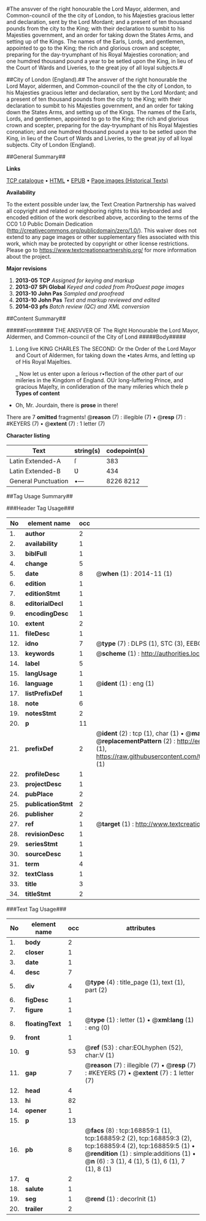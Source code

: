 #The ansvver of the right honourable the Lord Mayor, aldermen, and Common-council of the the city of London, to his Majesties gracious letter and declaration, sent by the Lord Mordant; and a present of ten thousand pounds from the city to the King; with their declaration to sumbit to his Majesties government, and an order for taking down the States Arms, and setting up of the Kings. The names of the Earls, Lords, and gentlemen, appointed to go to the King; the rich and glorious crown and scepter, preparing for the day-tryumphant of his Royal Majesties coronation; and one humdred thousand pound a year to be setled upon the King, in lieu of the Court of Wards and Liveries, to the great joy of all loyal subjects.#

##City of London (England).##
The ansvver of the right honourable the Lord Mayor, aldermen, and Common-council of the the city of London, to his Majesties gracious letter and declaration, sent by the Lord Mordant; and a present of ten thousand pounds from the city to the King; with their declaration to sumbit to his Majesties government, and an order for taking down the States Arms, and setting up of the Kings. The names of the Earls, Lords, and gentlemen, appointed to go to the King; the rich and glorious crown and scepter, preparing for the day-tryumphant of his Royal Majesties coronation; and one humdred thousand pound a year to be setled upon the King, in lieu of the Court of Wards and Liveries, to the great joy of all loyal subjects.
City of London (England).

##General Summary##

**Links**

[TCP catalogue](http://www.ota.ox.ac.uk/tcp/)  • 
[HTML](http://tei.it.ox.ac.uk/tcp/Texts-HTML/free/A88/A88458.html)  • 
[EPUB](http://tei.it.ox.ac.uk/tcp/Texts-EPUB/free/A88/A88458.epub) • 
[Page images (Historical Texts)](https://historicaltexts.jisc.ac.uk/eebo-99867473e)

**Availability**

To the extent possible under law, the Text Creation Partnership has waived all copyright and related or neighboring rights to this keyboarded and encoded edition of the work described above, according to the terms of the CC0 1.0 Public Domain Dedication (http://creativecommons.org/publicdomain/zero/1.0/). This waiver does not extend to any page images or other supplementary files associated with this work, which may be protected by copyright or other license restrictions. Please go to https://www.textcreationpartnership.org/ for more information about the project.

**Major revisions**

1. __2013-05__ __TCP__ *Assigned for keying and markup*
1. __2013-07__ __SPi Global__ *Keyed and coded from ProQuest page images*
1. __2013-10__ __John Pas__ *Sampled and proofread*
1. __2013-10__ __John Pas__ *Text and markup reviewed and edited*
1. __2014-03__ __pfs__ *Batch review (QC) and XML conversion*

##Content Summary##

#####Front#####
THE ANSVVER OF The Right Honourable the Lord Mayor, Aldermen, and Common-council of the City of Lond
#####Body#####

1. Long live KING CHARLES The SECOND: Or the Order of the Lord Mayor and Court of Aldermen, for taking down the •tates Arms, and ſetting up of His Royal Majeſties.

    _ Now let us enter upon a ſerious r•flection of the other part of our miſeries in the Kingdom of England.
OUr long-ſuffering Prince, and gracious Majeſty, in conſideration of the many miſeries which theſe p
**Types of content**

  * Oh, Mr. Jourdain, there is **prose** in there!

There are 7 **omitted** fragments! 
 @__reason__ (7) : illegible (7)  •  @__resp__ (7) : #KEYERS (7)  •  @__extent__ (7) : 1 letter (7)

**Character listing**


|Text|string(s)|codepoint(s)|
|---|---|---|
|Latin Extended-A|ſ|383|
|Latin Extended-B|Ʋ|434|
|General Punctuation|•—|8226 8212|

##Tag Usage Summary##

###Header Tag Usage###

|No|element name|occ|attributes|
|---|---|---|---|
|1.|__author__|2||
|2.|__availability__|1||
|3.|__biblFull__|1||
|4.|__change__|5||
|5.|__date__|8| @__when__ (1) : 2014-11 (1)|
|6.|__edition__|1||
|7.|__editionStmt__|1||
|8.|__editorialDecl__|1||
|9.|__encodingDesc__|1||
|10.|__extent__|2||
|11.|__fileDesc__|1||
|12.|__idno__|7| @__type__ (7) : DLPS (1), STC (3), EEBO-CITATION (1), PROQUEST (1), VID (1)|
|13.|__keywords__|1| @__scheme__ (1) : http://authorities.loc.gov/ (1)|
|14.|__label__|5||
|15.|__langUsage__|1||
|16.|__language__|1| @__ident__ (1) : eng (1)|
|17.|__listPrefixDef__|1||
|18.|__note__|6||
|19.|__notesStmt__|2||
|20.|__p__|11||
|21.|__prefixDef__|2| @__ident__ (2) : tcp (1), char (1)  •  @__matchPattern__ (2) : ([0-9\-]+):([0-9IVX]+) (1), (.+) (1)  •  @__replacementPattern__ (2) : http://eebo.chadwyck.com/downloadtiff?vid=$1&page=$2 (1), https://raw.githubusercontent.com/textcreationpartnership/Texts/master/tcpchars.xml#$1 (1)|
|22.|__profileDesc__|1||
|23.|__projectDesc__|1||
|24.|__pubPlace__|2||
|25.|__publicationStmt__|2||
|26.|__publisher__|2||
|27.|__ref__|1| @__target__ (1) : http://www.textcreationpartnership.org/docs/. (1)|
|28.|__revisionDesc__|1||
|29.|__seriesStmt__|1||
|30.|__sourceDesc__|1||
|31.|__term__|4||
|32.|__textClass__|1||
|33.|__title__|3||
|34.|__titleStmt__|2||


###Text Tag Usage###

|No|element name|occ|attributes|
|---|---|---|---|
|1.|__body__|2||
|2.|__closer__|1||
|3.|__date__|1||
|4.|__desc__|7||
|5.|__div__|4| @__type__ (4) : title_page (1), text (1), part (2)|
|6.|__figDesc__|1||
|7.|__figure__|1||
|8.|__floatingText__|1| @__type__ (1) : letter (1)  •  @__xml:lang__ (1) : eng (0)|
|9.|__front__|1||
|10.|__g__|53| @__ref__ (53) : char:EOLhyphen (52), char:V (1)|
|11.|__gap__|7| @__reason__ (7) : illegible (7)  •  @__resp__ (7) : #KEYERS (7)  •  @__extent__ (7) : 1 letter (7)|
|12.|__head__|4||
|13.|__hi__|82||
|14.|__opener__|1||
|15.|__p__|13||
|16.|__pb__|8| @__facs__ (8) : tcp:168859:1 (1), tcp:168859:2 (2), tcp:168859:3 (2), tcp:168859:4 (2), tcp:168859:5 (1)  •  @__rendition__ (1) : simple:additions (1)  •  @__n__ (6) : 3 (1), 4 (1), 5 (1), 6 (1), 7 (1), 8 (1)|
|17.|__q__|2||
|18.|__salute__|1||
|19.|__seg__|1| @__rend__ (1) : decorInit (1)|
|20.|__trailer__|2||

